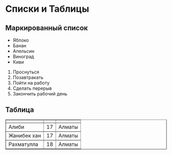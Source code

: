 <!DOCTYPE html>
<html lang="ru">
<head>
    <meta charset="UTF-8">
    <meta name="viewport" content="width=device-width, initial-scale=1.0">
    <title>Списки и Таблицы</title>
</head>
<body>
    <h1>Списки и Таблицы</h1>
    <h2>Маркированный список</h2>
    <ul>
        <li>Яблоко</li>
        <li>Банан</li>
        <li>Апельсин</li>
        <li>Виноград</li>
        <li>Киви</li>
    </ul>
    <ol>
        <li>Проснуться</li>
        <li>Позавтракать</li>
        <li>Пойти на работу</li>
        <li>Сделать перерыв</li>
        <li>Закончить рабочий день</li>
    </ol>
    <h2>Таблица</h2>
    <table border="1">
        <tr>
            <th></th>
            <th></th>
            <th></th>
        </tr>
        <tr>
            <td>Алиби</td>
            <td>17</td>
            <td>Алматы</td>
        </tr>
        <tr>
            <td>Жанибек хан</td>
            <td>17</td>
            <td>Алматы</td>
        </tr>
        <tr>
            <td>Рахматулла</td>
            <td>18</td>
            <td>Алматы</td>
        </tr>
    </table>
</body>
</html>

